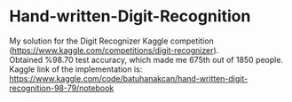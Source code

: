 # Hand-written-Digit-Recognition
My solution for the Digit Recognizer Kaggle competition (https://www.kaggle.com/competitions/digit-recognizer).\
Obtained %98.70 test accuracy, which made me 675th out of 1850 people.\
Kaggle link of the implementation is: https://www.kaggle.com/code/batuhanakcan/hand-written-digit-recognition-98-79/notebook
